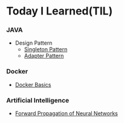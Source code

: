 # Today I Learned(TIL)

### JAVA
- Design Pattern
    - [Singleton Pattern](java/design-pattern/singleton-pattern.md)
    - [Adapter Pattern](java/design-pattern/adapter-pattern.md)

### Docker
- [Docker Basics](docker/docker-basics.md)

### Artificial Intelligence
- [Forward Propagation of Neural Networks](artificial-intelligence/forward-propagation-of-neural-networks.md)